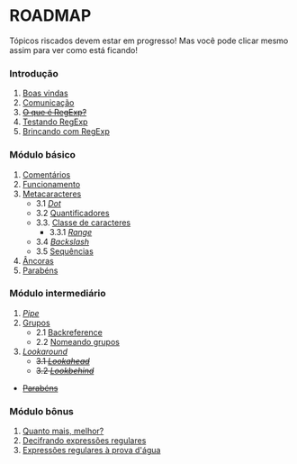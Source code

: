 # ROADMAP
Tópicos riscados devem estar em progresso! Mas você pode clicar mesmo assim para ver como está ficando!

### Introdução
1. [Boas vindas](src/introduction/README.md)
2. [Comunicação](src/introduction/communication.md)
3. ~~[O que é RegExp?](src/introduction/regex.md)~~
4. [Testando RegExp](src/introduction/testing.md)
5. [Brincando com RegExp](src/introduction/playing.md)

### Módulo básico
1. [Comentários](src/basic/comments.md)
2. [Funcionamento](src/basic/operation.md)
3. [Metacaracteres](src/basic/metacharacters/README.md)
    - 3.1 [*Dot*](src/basic/metacharacters/dot.md)
    - 3.2 [Quantificadores](src/basic/metacharacters/quantifiers.md)
    - 3.3. [Classe de caracteres](src/basic/metacharacters/classes.md)
        - 3.3.1 [*Range*](src/basic/metacharacters/range.md)
    - 3.4 [*Backslash*](src/basic/metacharacters/backslash.md)
    - 3.5 [Sequências](src/basic/metacharacters/sequences.md)
4. [Âncoras](src/basic/anchors.md)
5. [Parabéns](src/basic/congratulations.md)

### Módulo intermediário
1. [*Pipe*](src/intermediary/pipe.md)
2. [Grupos](src/intermediary/groups/README.md)
    - 2.1 [Backreference](src/intermediary/groups/backreference.md)
    - 2.2 [Nomeando grupos](src/intermediary/groups/named.md)
3. [*Lookaround*](src/intermediary/lookaround.md)
    - ~~3.1 [*Lookahead*](src/intermediary/lookahead.md)~~
    - ~~3.2 [*Lookbehind*](src/intermediary/lookbehind.md)~~
- ~~[Parabéns](src/intermediary/congratulations.md)~~

### Módulo bônus
1. [Quanto mais, melhor?](src/bonus/README.md)
2. [Decifrando expressões regulares](src/bonus/reading.md)
3. [Expressões regulares à prova d'água](src/bonus/water.md)
